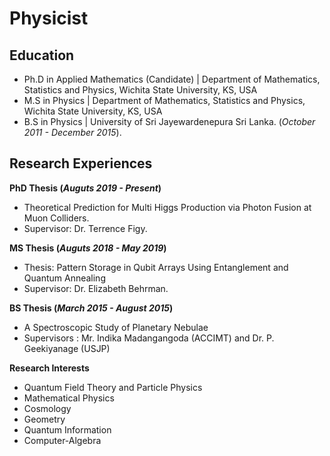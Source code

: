 # Physicist 
## Education                     
- Ph.D in Applied Mathematics (Candidate) | Department of Mathematics, Statistics and Physics, Wichita State University, KS, USA 
- M.S in Physics | Department of Mathematics, Statistics and Physics, Wichita State University, KS, USA 
- B.S in Physics | University of Sri Jayewardenepura Sri Lanka. (_October 2011 - December 2015_).
## Research Experiences
**PhD Thesis (_Auguts 2019 - Present_)**
- Theoretical Prediction for Multi Higgs Production via Photon Fusion at Muon Colliders.
- Supervisor:  Dr. Terrence Figy.
  
**MS Thesis (_Auguts 2018 - May 2019_)**
- Thesis: Pattern Storage in Qubit Arrays Using Entanglement and Quantum Annealing
- Supervisor:  Dr. Elizabeth Behrman.

**BS Thesis (_March 2015 - August 2015_)**
- A Spectroscopic Study of Planetary Nebulae
- Supervisors : Mr. Indika Madangangoda (ACCIMT) and Dr. P. Geekiyanage (USJP)

**Research Interests**

- Quantum Field Theory and Particle Physics
- Mathematical Physics
- Cosmology
- Geometry
- Quantum Information
- Computer-Algebra
